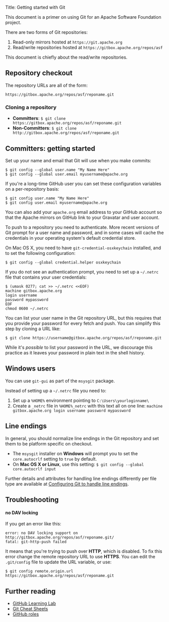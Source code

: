 Title: Getting started with Git

This document is a primer on using Git for an Apache Software Foundation project. 

There are two forms of Git repositories:

1. Read-only mirrors hosted at `https://git.apache.org`
2. Read/write repositories hosted at `https://gitbox.apache.org/repos/asf`

This document is chiefly about the read/write repositories.

## Repository checkout ##

The repository URLs are all of the form:

```
https://gitbox.apache.org/repos/asf/reponame.git
```

### Cloning a repository ###

  - **Committers**: `$ git clone https://gitbox.apache.org/repos/asf/reponame.git`
  - **Non-Committers**: `$ git clone http://gitbox.apache.org/repos/asf/reponame.git`

## Committers: getting started ##

Set up your name and email that Git will use when you make commits:

```
$ git config --global user.name "My Name Here"
$ git config --global user.email myusername@apache.org
```

If you're a long-time GitHub user you can set these configuration variables on a per-repository basis:

```
$ git config user.name "My Name Here"
$ git config user.email myusername@apache.org
```

You can also add your `apache.org` email address to your GitHub account so that the Apache mirrors on GitHub link to your Gravatar and user account.

To push to a repository you need to authenticate. More recent versions of Git prompt for a user name and password, and in some cases will cache the credentials in your operating system's default credential store.

On Mac OS X, you need to have `git-credential-osxkeychain` installed, and to set the following configuration:

```
$ git config --global credential.helper osxkeychain
```

If you do not see an authentication prompt, you need to set up a `~/.netrc` file that contains your user credentials:

```
$ (umask 0277; cat >> ~/.netrc <<EOF)
machine gitbox.apache.org
login username
password mypassword
EOF
chmod 0600 ~/.netrc
```

You can list your user name in the Git repository URL, but this requires that you provide your password for every fetch and push. You can simplify this step by cloning a URL like:

```
$ git clone https://username@gitbox.apache.org/repos/asf/reponame.git
```

While it's _possible_ to list your password in the URL, we discourage this practice as it leaves your password in plain text in the shell history.

## Windows users ##

You can use `git-gui` as part of the `msysgit` package.

Instead of setting up a `~/.netrc` file you need to:

1. Set up a `%HOME%` environment pointing to `C:\Users\yourloginname\`
1. Create a `_netrc` file in `%HOME%_netrc` with this text all on one line: `machine gitbox.apache.org login username password mypassword`

## Line endings ##

In general, you should normalize line endings in the Git repository and set them to be platform specific on checkout.

  - The `msysgit` installer on **Windows** will prompt you to set the `core.autocrlf` setting to `true` by default. 
  - On **Mac OS X or Linux**, use this setting: `$ git config --global core.autocrlf input`

Further details and attributes for handling line endings differently per file type are available at <a href="https://help.github.com/en/github/using-git/configuring-git-to-handle-line-endings" target="_blank">Configuring Git to handle line endings</a>.

## Troubleshooting ##

#### no DAV locking ####

If you get an error like this:

```
error: no DAV locking support on http://gitbox.apache.org/repos/asf/reponame.git/
fatal: git-http-push failed
```

It means that you're trying to push over **HTTP**, which is disabled. To fix this error change the remote repository URL to use **HTTPS**. You can edit the `.git/config` file to update the URL variable, or use:

```
$ git config remote.origin.url https://gitbox.apache.org/repos/asf/reponame.git
```

## Further reading ##

  - <a href="https://lab.github.com/" target="_blank">GitHub Learning Lab</a>
  - <a href="https://github.github.com/training-kit/" target="_blank">Git Cheat Sheets</a>
  - [GitHub roles](github-roles.html)
